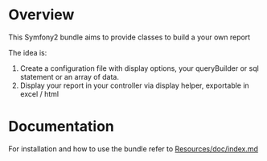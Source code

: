 Overview
========

This Symfony2 bundle aims to provide classes to build a your own report

The idea is:

1. Create a configuration file with display options, your queryBuilder or sql statement or an array of data.
2. Display your report in your controller via display helper, exportable in excel / html

Documentation
=============

For installation and how to use the bundle refer to [Resources/doc/index.md](https://github.com/Earls/RhinoReportBundle/tree/master/Resources/doc/index.md)
